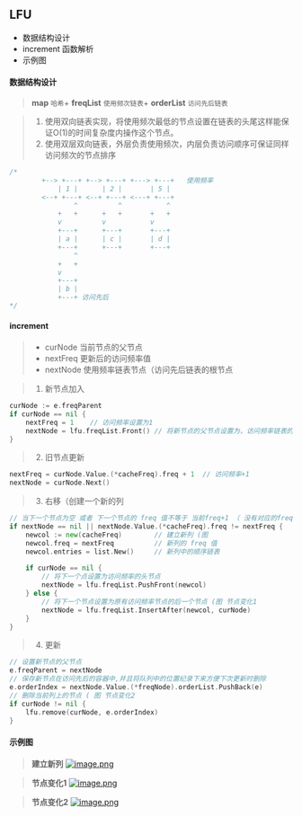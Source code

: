 ## LFU

* 数据结构设计
* increment 函数解析
* 示例图

#### 数据结构设计
> **map** `哈希`+ **freqList** `使用频次链表`+ **orderList** `访问先后链表`

> 1. 使用双向链表实现，将使用频次最低的节点设置在链表的头尾这样能保证O(1)的时间复杂度内操作这个节点。
> 2. 使用双层双向链表，外层负责使用频次，内层负责访问顺序可保证同样访问频次的节点排序

```go
/*
        +--> +---+ +--> +---+ +---> +---+   使用频率
            | 1 |      | 2 |       | 5 |
        <--+ +---+ <--+ +---+ <---+ +---+
                ^          ^           ^
            +   +      +   +       +   +
            v          v           v
            +---+      +---+       +---+
            | a |      | c |       | d |
            +---+      +---+       +---+
                ^
            +   +
            v
            +---+
            | b |
            +---+ 访问先后
*/
```
> 

#### increment
>   * curNode     当前节点的父节点
>   * nextFreq    更新后的访问频率值
>   * nextNode    使用频率链表节点（访问先后链表的根节点

>   1. 新节点加入

```go
curNode := e.freqParent
if curNode == nil {
    nextFreq = 1    // 访问频率设置为1
    nextNode = lfu.freqList.Front() // 将新节点的父节点设置为，访问频率链表的头节点。
}
```
>   2. 旧节点更新

```go
nextFreq = curNode.Value.(*cacheFreq).freq + 1  // 访问频率+1
nextNode = curNode.Next()
```
>   3. 右移（创建一个新的列

```go
// 当下一个节点为空 或者 下一个节点的 freq 值不等于 当前freq+1 （ 没有对应的freq列 时
if nextNode == nil || nextNode.Value.(*cacheFreq).freq != nextFreq {
    newcol := new(cacheFreq)        // 建立新列 (图
	newcol.freq = nextFreq          // 新列的 freq 值
    newcol.entries = list.New()     // 新列中的顺序链表
    
	if curNode == nil {
        // 将下一个点设置为访问频率的头节点
        nextNode = lfu.freqList.PushFront(newcol)
	} else {
        // 将下一个节点设置为原有访问频率节点的后一个节点 (图 节点变化1
		nextNode = lfu.freqList.InsertAfter(newcol, curNode)
	}
}
```
>   4. 更新

```go
// 设置新节点的父节点  
e.freqParent = nextNode
// 保存新节点在访问先后的容器中,并且将队列中的位置纪录下来方便下次更新时删除
e.orderIndex = nextNode.Value.(*freqNode).orderList.PushBack(e)
// 删除当前列上的节点 ( 图 节点变化2
if curNode != nil { 
	lfu.remove(curNode, e.orderIndex)
}
```

#### 示例图
> **建立新列**
[![image.png](https://i.postimg.cc/2S5z7f1x/image.png)](https://postimg.cc/kBk37zFV)

> **节点变化1**
[![image.png](https://i.postimg.cc/Y2gfM5q8/image.png)](https://postimg.cc/4nfh1Fch)

> **节点变化2**
[![image.png](https://i.postimg.cc/Kjz2rPz8/image.png)](https://postimg.cc/mz0JTFCv)


